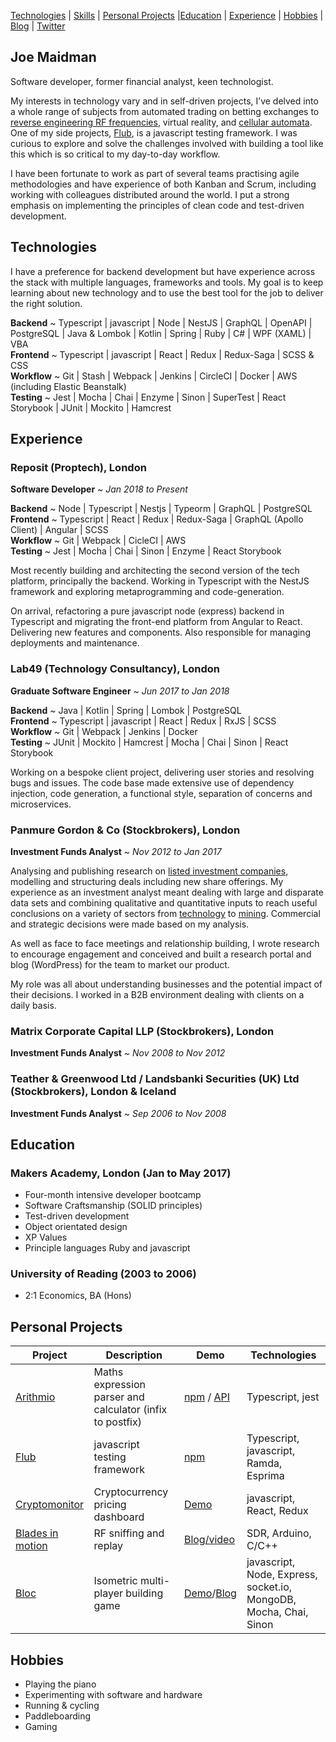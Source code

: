 [Technologies](#technologies) | [Skills](#skills) | [Personal Projects](#personal-projects) |[Education](#education) | [Experience](#experience) | [Hobbies](#hobbies) | [Blog](http://www.joemaidman.com/) | [Twitter](https://twitter.com/joemaidman)

## Joe Maidman

Software developer, former financial analyst, keen technologist.

My interests in technology vary and in self-driven projects, I’ve delved into a whole range of subjects from automated trading on betting exchanges to [reverse engineering RF frequencies](https://github.com/joemaidman/blades-in-motion), virtual reality, and [cellular automata](http://gameoflife.netlify.com/). One of my side projects, [Flub](https://github.com/joemaidman/flub), is a javascript testing framework. I was curious to explore and solve the challenges involved with building a tool like this which is so critical to my day-to-day workflow.

I have been fortunate to work as part of several teams practising agile methodologies and have experience of both Kanban and Scrum, including working with colleagues distributed around the world. I put a strong emphasis on implementing the principles of clean code and test-driven development.

## Technologies

I have a preference for backend development but have experience across the stack with multiple languages, frameworks and tools. My goal is to keep learning about new technology and to use the best tool for the job to deliver the right solution.

<b>Backend</b> ~ Typescript | javascript | Node | NestJS | GraphQL | OpenAPI | PostgreSQL | Java & Lombok | Kotlin | Spring | Ruby | C# | WPF (XAML) | VBA </br>
<b>Frontend</b> ~ Typescript | javascript | React | Redux | Redux-Saga | SCSS & CSS</br>
<b>Workflow</b> ~ Git | Stash | Webpack | Jenkins | CircleCI | Docker | AWS (including Elastic Beanstalk)</br>
<b>Testing</b> ~ Jest | Mocha | Chai | Enzyme | Sinon | SuperTest | React Storybook | JUnit | Mockito | Hamcrest

## Experience

### Reposit (Proptech), London

**Software Developer** ~ _Jan 2018 to Present_

<b>Backend</b> ~ Node | Typescript | Nestjs | Typeorm | GraphQL | PostgreSQL </br>
<b>Frontend</b> ~ Typescript | React | Redux | Redux-Saga | GraphQL (Apollo Client) | Angular | SCSS </br>
<b>Workflow</b> ~ Git | Webpack | CicleCI | AWS</br>
<b>Testing</b> ~ Jest | Mocha | Chai | Sinon | Enzyme | React Storybook

Most recently building and architecting the second version of the tech platform, principally the backend. Working in Typescript with the NestJS framework and exploring metaprogramming and code-generation.

On arrival, refactoring a pure javascript node (express) backend in Typescript and migrating the front-end platform from Angular to React. Delivering new features and components. Also responsible for managing deployments and maintenance.

### Lab49 (Technology Consultancy), London

**Graduate Software Engineer** ~ _Jun 2017 to Jan 2018_

<b>Backend</b> ~ Java | Kotlin | Spring | Lombok | PostgreSQL </br>
<b>Frontend</b> ~ Typescript | javascript | React | Redux | RxJS | SCSS </br>
<b>Workflow</b> ~ Git | Webpack | Jenkins | Docker</br>
<b>Testing</b> ~ JUnit | Mockito | Hamcrest | Mocha | Chai | Sinon | React Storybook

Working on a bespoke client project, delivering user stories and resolving bugs and issues. The code base made extensive use of dependency injection, code generation, a functional style, separation of concerns and microservices.

### Panmure Gordon & Co (Stockbrokers), London

**Investment Funds Analyst** ~ _Nov 2012 to Jan 2017_

Analysing and publishing research on [listed investment companies](https://en.wikipedia.org/wiki/Closed-end_fund), modelling and structuring deals including new share offerings. My experience as an investment analyst meant dealing with large and disparate data sets and combining qualitative and quantitative inputs to reach useful conclusions on a variety of sectors from [technology](http://joemaidman.com/documents/PCT.pdf) to [mining](http://joemaidman.com/documents/BRWM.pdf). Commercial and strategic decisions were made based on my analysis.

As well as face to face meetings and relationship building, I wrote research to encourage engagement and conceived and built a research portal and blog (WordPress) for the team to market our product.

My role was all about understanding businesses and the potential impact of their decisions. I worked in a B2B environment dealing with clients on a daily basis.

### Matrix Corporate Capital LLP (Stockbrokers), London

**Investment Funds Analyst** ~ _Nov 2008 to Nov 2012_

### Teather & Greenwood Ltd / Landsbanki Securities (UK) Ltd (Stockbrokers), London & Iceland

**Investment Funds Analyst** ~ _Sep 2006 to Nov 2008_

## Education

### Makers Academy, London (Jan to May 2017)

- Four-month intensive developer bootcamp
- Software Craftsmanship (SOLID principles)
- Test-driven development
- Object orientated design
- XP Values
- Principle languages Ruby and javascript

### University of Reading (2003 to 2006)

- 2:1 Economics, BA (Hons)

## Personal Projects

| Project                                                            | Description                                               | Demo                                                                                                                                | Technologies                                                      |
| ------------------------------------------------------------------ | --------------------------------------------------------- | ----------------------------------------------------------------------------------------------------------------------------------- | ----------------------------------------------------------------- |
| [Arithmio](https://github.com/joemaidman/arithmio)                 | Maths expression parser and calculator (infix to postfix) | [npm](https://www.npmjs.com/package/arithmio) / [API](https://arithmio.netlify.com/#introduction)                                   | Typescript, jest                                                  |
| [Flub](https://github.com/joemaidman/flub)                         | javascript testing framework                              | [npm](https://www.npmjs.com/package/flub)                                                                                           | Typescript, javascript, Ramda, Esprima                            |
| [Cryptomonitor](https://github.com/joemaidman/cryptomonitor)       | Cryptocurrency pricing dashboard                          | [Demo](https://cryptomonitor.netlify.com/)                                                                                          | javascript, React, Redux                                          |
| [Blades in motion](https://github.com/joemaidman/blades-in-motion) | RF sniffing and replay                                    | [Blog/video](http://www.joemaidman.com/rf-packet-sniffing-replay-youre-only-coming-through-in-waves)                                | SDR, Arduino, C/C++                                               |
| [Bloc](https://github.com/joemaidman/bloc)                         | Isometric multi-player building game                      | [Demo](https://bloc-game.herokuapp.com/)/[Blog](http://www.joemaidman.com/the-story-of-bloc-an-isometric-multiplayer-building-game) | javascript, Node, Express, socket.io, MongoDB, Mocha, Chai, Sinon |

## Hobbies

- Playing the piano
- Experimenting with software and hardware
- Running & cycling
- Paddleboarding
- Gaming

